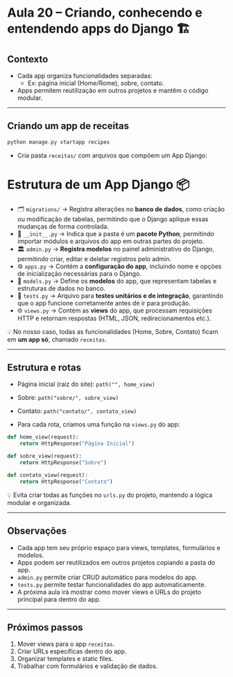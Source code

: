 # Aula 20 – Criando, conhecendo e entendendo apps do Django 🏗️

## Contexto

- Cada app organiza funcionalidades separadas:
  - Ex: página inicial (Home/Rome), sobre, contato.
- Apps permitem reutilização em outros projetos e mantêm o código modular.

---

## Criando um app de receitas

```powershell
python manage.py startapp recipes
```

- Cria pasta `receitas/` com arquivos que compõem um App Django:

# Estrutura de um App Django 📦

- 🗂️ `migrations/` → Registra alterações no **banco de dados**, como criação ou modificação de tabelas, permitindo que o Django aplique essas mudanças de forma controlada.
- 📄 `__init__.py` → Indica que a pasta é um **pacote Python**, permitindo importar módulos e arquivos do app em outras partes do projeto.
- 🏛️ `admin.py` → **Registra modelos** no painel administrativo do Django, permitindo criar, editar e deletar registros pelo admin.
- ⚙️ `apps.py` → Contém a **configuração do app**, incluindo nome e opções de inicialização necessárias para o Django.
- 🧱 `models.py` → Define os **modelos** do app, que representam tabelas e estruturas de dados no banco.
- 🧪 `tests.py` → Arquivo para **testes unitários e de integração**, garantindo que o app funcione corretamente antes de ir para produção.
- 🌐 `views.py` → Contém as **views** do app, que processam requisições HTTP e retornam respostas (HTML, JSON, redirecionamentos etc.).

💡 No nosso caso, todas as funcionalidades (Home, Sobre, Contato) ficam em **um app só**, chamado `receitas`.

---

## Estrutura e rotas

- Página inicial (raiz do site): `path("", home_view)`

- Sobre: `path("sobre/", sobre_view)`

- Contato: `path("contato/", contato_view)`

- Para cada rota, criamos uma função na `views.py` do app:

```python
def home_view(request):
    return HttpResponse("Página Inicial")

def sobre_view(request):
    return HttpResponse("Sobre")

def contato_view(request):
    return HttpResponse("Contato")
```

💡 Evita criar todas as funções no `urls.py` do projeto, mantendo a lógica modular e organizada.

---

## Observações

- Cada app tem seu próprio espaço para views, templates, formulários e modelos.
- Apps podem ser reutilizados em outros projetos copiando a pasta do app.
- `admin.py` permite criar CRUD automático para modelos do app.
- `tests.py` permite testar funcionalidades do app automaticamente.
- A próxima aula irá mostrar como mover views e URLs do projeto principal para dentro do app.

---

## Próximos passos

1. Mover views para o app `receitas`.
2. Criar URLs específicas dentro do app.
3. Organizar templates e static files.
4. Trabalhar com formulários e validação de dados.
